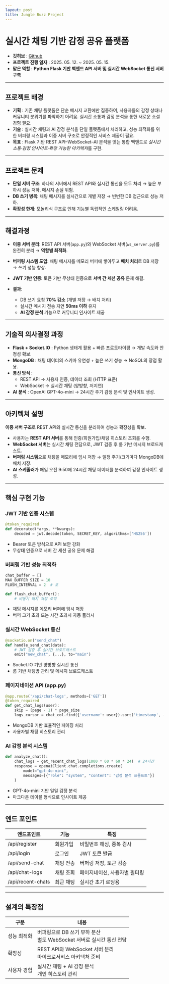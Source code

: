 ```yaml
---
layout: post
title: Jungle Buzz Project
---
```


# 실시간 채팅 기반 감정 공유 플랫폼

- **깃허브** : [Github](https://github.com/suinkimme/jungle-buzz.git)
- **프로젝트 진행 일자** : 2025. 05. 12. ~ 2025. 05. 15.
- **맡은 역할** : **Python Flask 기반 백엔드 API 서버 및 실시간 WebSocket 통신 서버 구축**

---

## 프로젝트 배경

- **기획** : 기존 채팅 플랫폼은 단순 메시지 교환에만 집중하여, 사용자들의 감정 상태나 커뮤니티 분위기를 파악하기 어려움. 실시간 소통과 감정 분석을 통한 새로운 소셜 경험 필요.
- **기술** : 실시간 채팅과 AI 감정 분석을 단일 플랫폼에서 처리하고, 성능 최적화를 위한 버퍼링 시스템과 이중 서버 구조로 안정적인 서비스 제공이 필요.
- **목표** : Flask 기반 REST API–WebSocket–AI 분석을 잇는 통합 백엔드로 *실시간 소통·감정 인사이트·확장 가능한 아키텍처*를 구현.

---

## 프로젝트 문제

- **단일 서버 구조**: 하나의 서버에서 REST API와 실시간 통신을 모두 처리 → 높은 부하시 성능 저하, 메시지 손실 위험.
- **DB 쓰기 병목**: 채팅 메시지를 실시간으로 개별 저장 → 빈번한 DB 접근으로 성능 저하.
- **확장성 한계**: 모놀리식 구조로 인해 기능별 독립적인 스케일링 어려움.

---

## 해결과정

- **이중 서버 분리**: REST API 서버(`app.py`)와 WebSocket 서버(`ws_server.py`)를 완전히 분리 → **역할별 최적화**.
- **버퍼링 시스템 도입**: 채팅 메시지를 메모리 버퍼에 쌓아두고 **배치 처리**로 DB 저장 → 쓰기 성능 향상.
- **JWT 기반 인증**: 토큰 기반 무상태 인증으로 **서버 간 세션 공유** 문제 해결.

- **결과**:
  - DB 쓰기 요청 **70% 감소** (개별 저장 → 배치 처리)
  - 실시간 메시지 전송 지연 **50ms 이하** 유지
  - **AI 감정 분석** 기능으로 커뮤니티 인사이트 제공

---

## 기술적 의사결정 과정

- **Flask + Socket.IO** : Python 생태계 활용 + 빠른 프로토타이핑 → 개발 속도와 안정성 확보.
- **MongoDB** : 채팅 데이터의 스키마 유연성 + 높은 쓰기 성능 → NoSQL의 장점 활용.
- **통신 방식** :
  - REST API → 사용자 인증, 데이터 조회 (HTTP 표준)
  - WebSocket → 실시간 채팅 (양방향, 저지연)
- **AI 분석** : OpenAI GPT-4o-mini → 24시간 주기 감정 분석 및 인사이트 생성.

---

## 아키텍쳐 설명

**이중 서버 구조**로 REST API와 실시간 통신을 분리하여 성능과 확장성을 확보.

- 사용자는 **REST API 서버**를 통해 인증/회원가입/채팅 히스토리 조회를 수행.
- **WebSocket 서버**는 실시간 채팅 전담으로, JWT 검증 후 룸 기반 메시지 브로드캐스트.
- **버퍼링 시스템**으로 채팅을 메모리에 임시 저장 → 일정 주기/크기마다 MongoDB에 배치 저장.
- **AI 스케줄러**가 매일 오전 9:50에 24시간 채팅 데이터를 분석하여 감정 인사이트 생성.

---

## 핵심 구현 기능

### JWT 기반 인증 시스템

```python
@token_required
def decorated(*args, **kwargs):
    decoded = jwt.decode(token, SECRET_KEY, algorithms=['HS256'])
```

- Bearer 토큰 방식으로 API 보안 강화
- 무상태 인증으로 서버 간 세션 공유 문제 해결

### 버퍼링 기반 성능 최적화

```python
chat_buffer = []
MAX_BUFFER_SIZE = 10
FLUSH_INTERVAL = 2  # 초

def flush_chat_buffer():
    # 비동기 배치 저장 로직
```

- 채팅 메시지를 메모리 버퍼에 임시 저장
- 버퍼 크기 초과 또는 시간 초과시 자동 플러시

### 실시간 WebSocket 통신

```python
@socketio.on("send_chat")
def handle_send_chat(data):
    # JWT 검증 후 실시간 브로드캐스트
    emit("new_chat", {...}, to="main")
```

- Socket.IO 기반 양방향 실시간 통신
- 룸 기반 채팅방 관리 및 메시지 브로드캐스트

### 페이지네이션 API (app.py)

```python
@app.route('/api/chat-logs', methods=['GET'])
@token_required
def get_chat_logs(user):
    skip = (page - 1) * page_size
    logs_cursor = chat_col.find({'username': user}).sort('timestamp', -1).skip(skip).limit(page_size)
```

- MongoDB 기반 효율적인 페이징 처리
- 사용자별 채팅 히스토리 관리

### AI 감정 분석 시스템

```python
def analyze_chat():
    chat_logs = get_recent_chat_logs(1000 * 60 * 60 * 24)  # 24시간
    response = openaiClient.chat.completions.create(
        model="gpt-4o-mini",
        messages=[{"role": "system", "content": "감정 분석 프롬프트"}]
    )
```

- GPT-4o-mini 기반 일일 감정 분석
- 마크다운 테이블 형식으로 인사이트 제공

---

## 엔드 포인트

| 엔드포인트        | 기능      | 특징                          |
| ----------------- | --------- | ----------------------------- |
| /api/register     | 회원가입  | 비밀번호 해싱, 중복 검사      |
| /api/login        | 로그인    | JWT 토큰 발급                 |
| /api/send-chat    | 채팅 전송 | 버퍼링 저장, 토큰 검증        |
| /api/chat-logs    | 채팅 조회 | 페이지네이션, 사용자별 필터링 |
| /api/recent-chats | 최근 채팅 | 실시간 초기 로딩용            |

---

## 설계의 특장점

| 구분        | 내용                                                                     |
| ----------- | ------------------------------------------------------------------------ |
| 성능 최적화 | 버퍼링으로 DB 쓰기 부하 분산 <br> 별도 WebSocket 서버로 실시간 통신 전담 |
| 확장성      | REST API와 WebSocket 서버 분리 <br> 마이크로서비스 아키텍처 준비         |
| 사용자 경험 | 실시간 채팅 + AI 감정 분석 <br> 개인 히스토리 관리                       |
